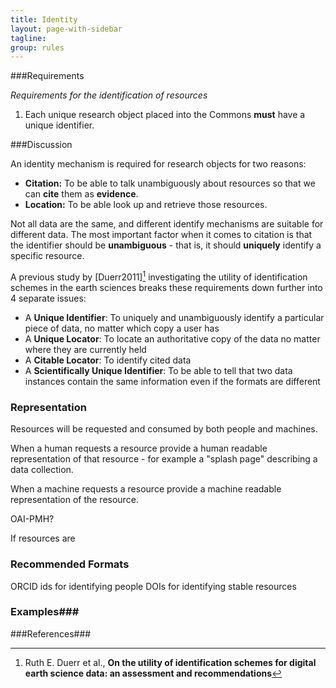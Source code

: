 ```yaml
---
title: Identity
layout: page-with-sidebar
tagline:
group: rules
---
```


###Requirements

*Requirements for the identification of resources*

1. Each unique research object placed into the Commons **must** have a unique identifier.

###Discussion

An identity mechanism is required for research objects for two reasons:

- **Citation:** To be able to talk unambiguously about resources so that we can **cite** them as **evidence**.
- **Location:** To be able look up and retrieve those resources.

Not all data are the same, and different identify mechanisms are suitable for different data.
The most important factor when it comes to citation is that the identifier should be **unambiguous** - that is, it should **uniquely** identify a specific resource.

A previous study by [Duerr2011][^1] investigating the utility of identification schemes in the earth sciences breaks these requirements down further into 4 separate issues:

- A **Unique Identifier**: To uniquely and unambiguously identify a particular piece of data, no matter which copy a user has
- A **Unique Locator**: To locate an authoritative copy of the data no matter where they are currently held
- A **Citable Locator**: To identify cited data
- A **Scientifically Unique Identifier**: To be able to tell that two data instances contain the same information even if the formats are different

### Representation ####
Resources will be requested and consumed by both people and machines.

When a human requests a resource provide a human readable representation of that resource - for example a "splash page" describing a data collection.

When a machine requests a resource provide a machine readable representation of the resource.

OAI-PMH?

If resources are

### Recommended Formats ###

ORCID ids for identifying people
DOIs for identifying stable resources

### Examples###


###References###

[^1]:  Ruth E. Duerr et al., **On the utility of identification schemes for digital earth science data: an assessment and recommendations**
